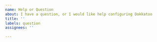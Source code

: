 ```yaml
---
name: Help or Question
about: I have a question, or I would like help configuring Dokkatoo
title: ''
labels: question
assignees: ''

---
```



